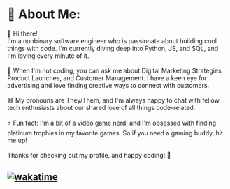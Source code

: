 # 💫 About Me:
👋 Hi there!<br>I'm a nonbinary software engineer who is passionate about building cool things with code. I'm currently diving deep into Python, JS, and SQL, and I'm loving every minute of it.<br><br>💬 When I'm not coding, you can ask me about Digital Marketing Strategies, Product Launches, and Customer Management. I have a keen eye for advertising and love finding creative ways to connect with customers.<br><br>😄 My pronouns are They/Them, and I'm always happy to chat with fellow tech enthusiasts about our shared love of all things code-related.<br><br>⚡ Fun fact: I'm a bit of a video game nerd, and I'm obsessed with finding platinum trophies in my favorite games. So if you need a gaming buddy, hit me up!<br><br>Thanks for checking out my profile, and happy coding! 🚀

[![wakatime](https://wakatime.com/badge/user/f80855fa-72d3-403a-af3e-4c0bc5f38d7c.svg)](https://wakatime.com/@f80855fa-72d3-403a-af3e-4c0bc5f38d7c)
---
